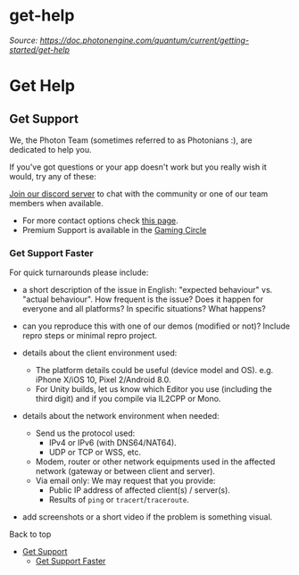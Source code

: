 # get-help

_Source: https://doc.photonengine.com/quantum/current/getting-started/get-help_

# Get Help

## Get Support

We, the Photon Team (sometimes referred to as Photonians :), are dedicated to help you.

If you've got questions or your app doesn't work but you really wish it would, try any of these:

[Join our discord server](https://dashboard.photonengine.com/Account/Profile) to chat with the community or one of our team members when available.

- For more contact options check [this page](https://www.photonengine.com/contact).
- Premium Support is available in the [Gaming Circle](https://www.photonengine.com/gaming)

### Get Support Faster

For quick turnarounds please include:

- a short description of the issue in English: "expected behaviour" vs. "actual behaviour". How frequent is the issue? Does it happen for everyone and all platforms? In specific situations? What happens?

- can you reproduce this with one of our demos (modified or not)? Include repro steps or minimal repro project.

- details about the client environment used:

  - The platform details could be useful (device model and OS). e.g. iPhone X/iOS 10, Pixel 2/Android 8.0.
  - For Unity builds, let us know which Editor you use (including the third digit) and if you compile via IL2CPP or Mono.
- details about the network environment when needed:

  - Send us the protocol used:
    - IPv4 or IPv6 (with DNS64/NAT64).
    - UDP or TCP or WSS, etc.
  - Modem, router or other network equipments used in the affected network (gateway or between client and server).
  - Via email only: We may request that you provide:
    - Public IP address of affected client(s) / server(s).
    - Results of `ping` or `tracert`/`traceroute`.
- add screenshots or a short video if the problem is something visual.


Back to top

- [Get Support](#get-support)
  - [Get Support Faster](#get-support-faster)